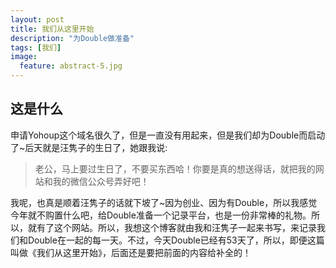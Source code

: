 ```yaml
---
layout: post
title: 我们从这里开始
description: "为Double做准备"
tags: [我们]
image:
  feature: abstract-5.jpg
---
```


## 这是什么

申请Yohoup这个域名很久了，但是一直没有用起来，但是我们却为Double而启动了~后天就是汪隽子的生日了，她跟我说:

> 老公，马上要过生日了，不要买东西哈！你要是真的想送得话，就把我的网站和我的微信公众号弄好吧！

我呢，也真是顺着汪隽子的话就下坡了~因为创业、因为有Double，所以我感觉今年就不购置什么吧，给Double准备一个记录平台，也是一份非常棒的礼物。所以，就有了这个网站。所以，我想这个博客就由我和汪隽子一起来书写，来记录我们和Double在一起的每一天。不过，今天Double已经有53天了，所以，即便这篇叫做《我们从这里开始》，后面还是要把前面的内容给补全的！

<!--自古至今，很多领域的人们都在探索价值观是什么。价值观这个词起源于拉丁语的词根：**valeo**，表示**坚强起来**的含义。-->


<!--
{% highlight bash %}
http://growup.top
{% endhighlight %}
-->